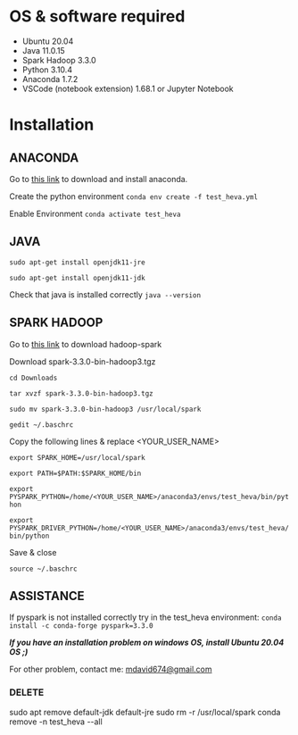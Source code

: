 # OS & software required
* Ubuntu 20.04
* Java 11.0.15
* Spark Hadoop 3.3.0
* Python 3.10.4
* Anaconda 1.7.2
* VSCode (notebook extension) 1.68.1 or Jupyter Notebook

# Installation

## ANACONDA
Go to [this link](https://www.rosehosting.com/blog/how-to-install-anaconda-on-ubuntu-20-04/) to download and install anaconda.

Create the python environment
```conda env create -f test_heva.yml```

Enable Environment
```conda activate test_heva```

## JAVA
```sudo apt-get install openjdk11-jre```

```sudo apt-get install openjdk11-jdk```

Check that java is installed correctly
```java --version```

## SPARK HADOOP
Go to [this link](https://www.apache.org/dyn/closer.lua/spark/spark-3.3.0/spark-3.3.0-bin-hadoop3.tgz) to download hadoop-spark

Download spark-3.3.0-bin-hadoop3.tgz

```cd Downloads```

```tar xvzf spark-3.3.0-bin-hadoop3.tgz```

```sudo mv spark-3.3.0-bin-hadoop3 /usr/local/spark```

```gedit ~/.baschrc```

Copy the following lines & replace <YOUR_USER_NAME>

```export SPARK_HOME=/usr/local/spark```

```export PATH=$PATH:$SPARK_HOME/bin```

```export PYSPARK_PYTHON=/home/<YOUR_USER_NAME>/anaconda3/envs/test_heva/bin/python```

```export PYSPARK_DRIVER_PYTHON=/home/<YOUR_USER_NAME>/anaconda3/envs/test_heva/bin/python```

Save & close

```source ~/.baschrc```


## ASSISTANCE
If pyspark is not installed correctly try in the test_heva environment:
```conda install -c conda-forge pyspark=3.3.0```

***If you have an installation problem on windows OS, install Ubuntu 20.04 OS ;)***

For other problem, contact me: mdavid674@gmail.com


### DELETE

sudo apt remove default-jdk default-jre
sudo rm -r /usr/local/spark
conda remove -n test_heva --all